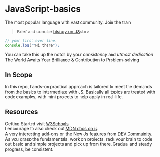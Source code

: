 # JavaScript-basics
The most popular language with vast community. Join the train
> Brief and concise [history on JS](https://www.w3schools.com/js/js_history.asp#:~:text=JavaScript%20was%20invented%20by%20Brendan,Mozilla's%20latest%20version%20was%201.8.)<br>
```js
// your first ever line. 
console.log(""Hi there");
```
You can take this up the notch by your *consistency* and *utmost dedication* <br>
The World Awaits Your Brilliance & Contribution to Problem-solving
## In Scope
In this repo, hands-on practical approach is tailored to meet the demands from the basics to intermediate with JS. 
Basically all topics are treated with code examples, with mini projects to help apply in real-life. 
## Resources
Getting Started visit [W3Schools](https://www.w3schools.com/js/) <br>
I encourage to also check out [MDN docs on js](https://developer.mozilla.org/en-US/docs/Web/JavaScript). <br>
A very interesting add-ons on the New Js features from [DEV Commuinity](https://dev.to/brayanarrieta/new-javascript-features-ecmascript-2022-with-examples-4nhg).<br>
As you grasp the fundamentals, work on projects, rack your brain to code out basic and simple projects and pick up from there.
Gradual and steady progress, be consistent.
